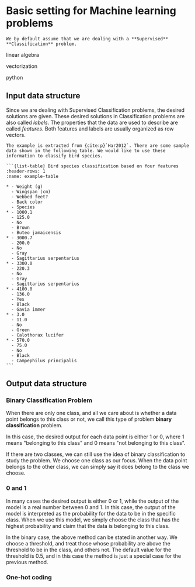 # Basic setting for Machine learning problems

```{note}
We by default assume that we are dealing with a **Supervised** **Classification** problem.
```



linear algebra

vectorization

python



## Input data structure
Since we are dealing with Supervised Classification problems, the desired solutions are given. These desired solutions in Classification problems are also called *labels*. The properties that the data are used to describe are called *features*. Both features and labels are usually organized as row vectors. 


````{prf:example} 
The example is extracted from {cite:p}`Har2012`. There are some sample data shown in the following table. We would like to use these information to classify bird species.

```{list-table} Bird species classification based on four features
:header-rows: 1
:name: example-table

* - Weight (g)
  - Wingspan (cm)
  - Webbed feet?
  - Back color
  - Species
* - 1000.1
  - 125.0
  - No
  - Brown
  - Buteo jamaicensis
* - 3000.7
  - 200.0
  - No
  - Gray
  - Sagittarius serpentarius
* - 3300.0
  - 220.3
  - No
  - Gray
  - Sagittarius serpentarius
* - 4100.0
  - 136.0
  - Yes
  - Black
  - Gavia immer
* - 3.0
  - 11.0
  - No
  - Green
  - Calothorax lucifer
* - 570.0
  - 75.0
  - No
  - Black
  - Campephilus principalis
```

````


## Output data structure

### Binary Classification Problem
When there are only one class, and all we care about is whether a data point belongs to this class or not, we call this type of problem **binary classification** problem. 

In this case, the desired output for each data point is either $1$ or $0$, where $1$ means "belonging to this class" and $0$ means "not belonging to this class".

If there are two classes, we can still use the idea of binary classification to study the problem. We choose one class as our focus. When the data point belongs to the other class, we can simply say it does belong to the class we choose.

### $0$ and $1$
In many cases the desired output is either $0$ or $1$, while the output of the model is a real number between $0$ and $1$. In this case, the output of the model is interpreted as the probability for the data to be in the specific class. When we use this model, we simply choose the class that has the highest probability and claim that the data is belonging to this class. 

In the binary case, the above method can be stated in another way. We choose a threshold, and treat those whose probability are above the threshold to be in the class, and others not. The default value for the threshold is $0.5$, and in this case the method is just a special case for the previous method. 

### One-hot coding
